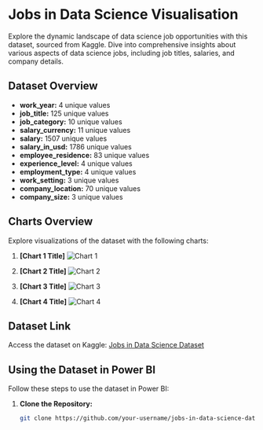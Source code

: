 # Jobs in Data Science Visualisation

Explore the dynamic landscape of data science job opportunities with this dataset, sourced from Kaggle. Dive into comprehensive insights about various aspects of data science jobs, including job titles, salaries, and company details.

## Dataset Overview

- **work_year:** 4 unique values
- **job_title:** 125 unique values
- **job_category:** 10 unique values
- **salary_currency:** 11 unique values
- **salary:** 1507 unique values
- **salary_in_usd:** 1786 unique values
- **employee_residence:** 83 unique values
- **experience_level:** 4 unique values
- **employment_type:** 4 unique values
- **work_setting:** 3 unique values
- **company_location:** 70 unique values
- **company_size:** 3 unique values

## Charts Overview

Explore visualizations of the dataset with the following charts:

1. **[Chart 1 Title]**
   ![Chart 1](charts/chart1.png)

2. **[Chart 2 Title]**
   ![Chart 2](charts/chart2.png)

3. **[Chart 3 Title]**
   ![Chart 3](charts/chart3.png)

4. **[Chart 4 Title]**
   ![Chart 4](charts/chart4.png)

## Dataset Link

Access the dataset on Kaggle: [Jobs in Data Science Dataset](https://www.kaggle.com/your-username/jobs-in-data-science-dataset)

## Using the Dataset in Power BI

Follow these steps to use the dataset in Power BI:

1. **Clone the Repository:**
   ```bash
   git clone https://github.com/your-username/jobs-in-data-science-dataset.git
